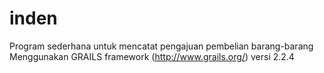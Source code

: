 inden
=====
Program sederhana untuk mencatat pengajuan pembelian barang-barang<br/>
Menggunakan GRAILS framework (http://www.grails.org/) versi 2.2.4 
